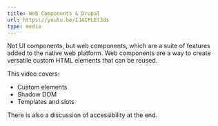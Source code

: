 ```yaml
---
title: Web Components & Drupal
url: https://youtu.be/IJAIFLEt3ds
type: media
---
```


Not UI components, but web components, which are a suite of features added to the native web platform. Web components are a way to create versatile custom HTML elements that can be reused.

This video covers:
- Custom elements
- Shadow DOM
- Templates and slots

There is also a discussion of accessibility at the end.
